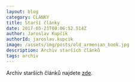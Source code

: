 ```yaml
---
layout: blog
category: CLANKY
title: Starší články
date: 2017-05-21T08:06:52.514Z
author: Jaroslav Kupčík
authorId: jaroslav.kupcik
image: /assets/img/posts/old_armenian_book.jpg
description: Archiv starších článků
tags: archiv
---
```

Archiv starších článků najdete [zde](https://wiki.pirati.cz/regiony/jiznimorava/start).
